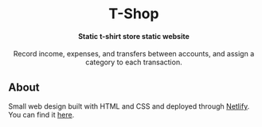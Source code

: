 <h1 align="center"><b>T-Shop</b></h1>

<h4 align="center">
Static t-shirt store static website
</h4>

<p align="center">
Record income, expenses, and transfers between accounts, and assign a category to each transaction.
</p>

## About
Small web design built with HTML and CSS and deployed through [Netlify](https://www.netlify.com/). You can find it [here](https://t-shopfs.netlify.app/).
